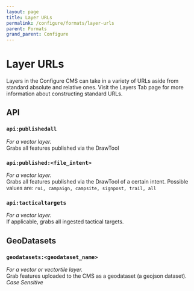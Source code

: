 ```yaml
---
layout: page
title: Layer URLs
permalink: /configure/formats/layer-urls
parent: Formats
grand_parent: Configure
---
```


# Layer URLs

Layers in the Configure CMS can take in a variety of URLs aside from standard absolute and relative ones. Visit the Layers Tab page for more information about constructing standard URLs.

## API

### `api:publishedall`

_For a vector layer._  
Grabs all features published via the DrawTool

### `api:published:<file_intent>`

_For a vector layer._  
Grabs all features published via the DrawTool of a certain intent.
Possible values are: `roi, campaign, campsite, signpost, trail, all`

### `api:tacticaltargets`

_For a vector layer._  
If applicable, grabs all ingested tactical targets.

## GeoDatasets

### `geodatasets:<geodataset_name>`

_For a vector or vectortile layer._  
Grab features uploaded to the CMS as a geodataset (a geojson dataset). _Case Sensitive_
